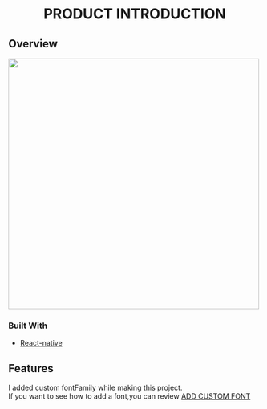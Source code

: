 <h1 align="center">PRODUCT INTRODUCTION</h1>

## Overview

<img src="src/assets/carousel.gif" height="500">

### Built With

- [React-native](https://reactnative.dev/)

## Features

I added custom fontFamily while making this project.
<br>
If you want to see how to add a font,you can review [ADD CUSTOM FONT](https://dev.to/aneeqakhan/add-custom-fonts-in-react-native-0-63-for-ios-and-android-3a9e) 

